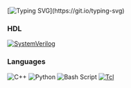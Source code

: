 [![Typing SVG](https://readme-typing-svg.demolab.com?font=IBM+Plex+Mono&pause=1000&width=435&lines=Hi+there!+I+am+Umar+Nurmatov%2C;an+RTL+engineering+student.)](https://git.io/typing-svg)

### HDL
[![SystemVerilog](https://img.shields.io/badge/SystemVerilog-red?style=for-the-badge)](https://)

### Languages
![C++](https://img.shields.io/badge/c++-%2300599C.svg?style=for-the-badge&logo=c%2B%2B&logoColor=white)
![Python](https://img.shields.io/badge/python-3670A0?style=for-the-badge&logo=python&logoColor=ffdd54)
![Bash Script](https://img.shields.io/badge/bash_script-%23121011.svg?style=for-the-badge&logo=gnu-bash&logoColor=white)
[![Tcl](https://img.shields.io/badge/Tcl-red?style=for-the-badge)](https://)
<!--
**umarnurmatov/umarnurmatov** is a ✨ _special_ ✨ repository because its `README.md` (this file) appears on your GitHub profile.

Here are some ideas to get you started:

- 🔭 I’m currently working on ...
- 🌱 I’m currently learning ...
- 👯 I’m looking to collaborate on ...
- 🤔 I’m looking for help with ...
- 💬 Ask me about ...
- 📫 How to reach me: ...
- 😄 Pronouns: ...
- ⚡ Fun fact: ...
-->
